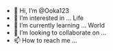 - 👋 Hi, I’m @Ooka123
- 👀 I’m interested in ... Life
- 🌱 I’m currently learning ... World
- 💞️ I’m looking to collaborate on ... 
- 📫 How to reach me ...

<!---
Ooka123/Ooka123 is a ✨ special ✨ repository because its `README.md` (this file) appears on your GitHub profile.
You can click the Preview link to take a look at your changes.
--->
